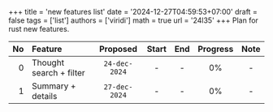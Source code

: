 +++
title = 'new features list'
date = '2024-12-27T04:59:53+07:00'
draft = false
tags = ['list']
authors = ['viridi']
math = true
url = '24l35'
+++
Plan for rust new features.
<!--more-->

No | Feature | Proposed | Start | End | Progress | Note
-: | :- | :-: | :-: | :-: | :-: | :-:
0 | Thought search + filter   | `24-dec-2024` | - | - | 0% | -
1 | Summary + details | `27-dec-2024` | - | - | 0% | -
